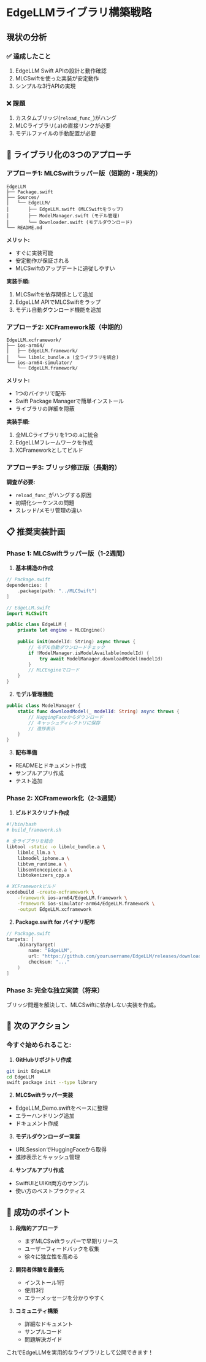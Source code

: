 # EdgeLLMライブラリ構築戦略

## 現状の分析

### ✅ 達成したこと
1. EdgeLLM Swift APIの設計と動作確認
2. MLCSwiftを使った実装が安定動作
3. シンプルな3行APIの実現

### ❌ 課題
1. カスタムブリッジ(`reload_func_`)がハング
2. MLCライブラリ(.a)の直接リンクが必要
3. モデルファイルの手動配置が必要

## 🚀 ライブラリ化の3つのアプローチ

### アプローチ1: MLCSwiftラッパー版（短期的・現実的）

```
EdgeLLM
├── Package.swift
├── Sources/
│   └── EdgeLLM/
│       ├── EdgeLLM.swift (MLCSwiftをラップ)
│       ├── ModelManager.swift (モデル管理)
│       └── Downloader.swift (モデルダウンロード)
└── README.md
```

**メリット:**
- すぐに実装可能
- 安定動作が保証される
- MLCSwiftのアップデートに追従しやすい

**実装手順:**
1. MLCSwiftを依存関係として追加
2. EdgeLLM APIでMLCSwiftをラップ
3. モデル自動ダウンロード機能を追加

### アプローチ2: XCFramework版（中期的）

```
EdgeLLM.xcframework/
├── ios-arm64/
│   ├── EdgeLLM.framework/
│   └── libmlc_bundle.a (全ライブラリを統合)
└── ios-arm64-simulator/
    └── EdgeLLM.framework/
```

**メリット:**
- 1つのバイナリで配布
- Swift Package Managerで簡単インストール
- ライブラリの詳細を隠蔽

**実装手順:**
1. 全MLCライブラリを1つの.aに統合
2. EdgeLLMフレームワークを作成
3. XCFrameworkとしてビルド

### アプローチ3: ブリッジ修正版（長期的）

**調査が必要:**
- `reload_func_`がハングする原因
- 初期化シーケンスの問題
- スレッド/メモリ管理の違い

## 📋 推奨実装計画

### Phase 1: MLCSwiftラッパー版（1-2週間）

1. **基本構造の作成**
```swift
// Package.swift
dependencies: [
    .package(path: "../MLCSwift")
]

// EdgeLLM.swift
import MLCSwift

public class EdgeLLM {
    private let engine = MLCEngine()
    
    public init(modelId: String) async throws {
        // モデル自動ダウンロードチェック
        if !ModelManager.isModelAvailable(modelId) {
            try await ModelManager.downloadModel(modelId)
        }
        // MLCEngineでロード
    }
}
```

2. **モデル管理機能**
```swift
public class ModelManager {
    static func downloadModel(_ modelId: String) async throws {
        // HuggingFaceからダウンロード
        // キャッシュディレクトリに保存
        // 進捗表示
    }
}
```

3. **配布準備**
- READMEとドキュメント作成
- サンプルアプリ作成
- テスト追加

### Phase 2: XCFramework化（2-3週間）

1. **ビルドスクリプト作成**
```bash
#!/bin/bash
# build_framework.sh

# 全ライブラリを結合
libtool -static -o libmlc_bundle.a \
    libmlc_llm.a \
    libmodel_iphone.a \
    libtvm_runtime.a \
    libsentencepiece.a \
    libtokenizers_cpp.a

# XCFrameworkビルド
xcodebuild -create-xcframework \
    -framework ios-arm64/EdgeLLM.framework \
    -framework ios-simulator-arm64/EdgeLLM.framework \
    -output EdgeLLM.xcframework
```

2. **Package.swift for バイナリ配布**
```swift
// Package.swift
targets: [
    .binaryTarget(
        name: "EdgeLLM",
        url: "https://github.com/yourusername/EdgeLLM/releases/download/v0.1.0/EdgeLLM.xcframework.zip",
        checksum: "..."
    )
]
```

### Phase 3: 完全な独立実装（将来）

ブリッジ問題を解決して、MLCSwiftに依存しない実装を作成。

## 🎯 次のアクション

### 今すぐ始められること:

1. **GitHubリポジトリ作成**
```bash
git init EdgeLLM
cd EdgeLLM
swift package init --type library
```

2. **MLCSwiftラッパー実装**
- EdgeLLM_Demo.swiftをベースに整理
- エラーハンドリング追加
- ドキュメント作成

3. **モデルダウンローダー実装**
- URLSessionでHuggingFaceから取得
- 進捗表示とキャッシュ管理

4. **サンプルアプリ作成**
- SwiftUIとUIKit両方のサンプル
- 使い方のベストプラクティス

## 🔑 成功のポイント

1. **段階的アプローチ**
   - まずMLCSwiftラッパーで早期リリース
   - ユーザーフィードバックを収集
   - 徐々に独立性を高める

2. **開発者体験を最優先**
   - インストール1行
   - 使用3行
   - エラーメッセージを分かりやすく

3. **コミュニティ構築**
   - 詳細なドキュメント
   - サンプルコード
   - 問題解決ガイド

これでEdgeLLMを実用的なライブラリとして公開できます！